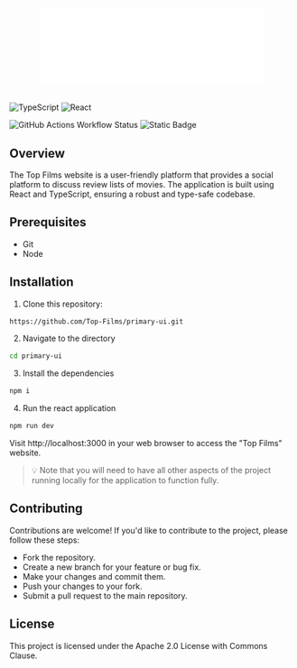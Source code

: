 <p align="center">
  <img src="https://raw.githubusercontent.com/Top-Films/assets/main/png/top-films-logo-white-transparent.png" width="400" alt="logo"/>
  <br><br>
</p>

![TypeScript](https://img.shields.io/badge/-TypeScript-black?style=for-the-badge&logoColor=white&logo=typescript&color=2F73BF)
![React](https://img.shields.io/badge/react-%2320232a.svg?style=for-the-badge&logo=react&logoColor=%2361DAFB)

![GitHub Actions Workflow Status](https://img.shields.io/github/actions/workflow/status/Top-Films/primary-ui/deploy-primary-ui.yml)
![Static Badge](https://img.shields.io/badge/license-Apache%202.0%20with%20Commons%20Clause-green)

## Overview
The Top Films website is a user-friendly platform that provides a social platform to discuss review lists of movies. The application is built using React and TypeScript, ensuring a robust and type-safe codebase.

## Prerequisites
- Git
- Node

## Installation

1. Clone this repository:
```bash
https://github.com/Top-Films/primary-ui.git
```
2. Navigate to the directory
```bash
cd primary-ui
```
3. Install the dependencies
```bash
npm i
```
4. Run the react application
```bash
npm run dev
```
Visit http://localhost:3000 in your web browser to access the "Top Films" website.

> 💡 Note that you will need to have all other aspects of the project running locally for the application to function fully.

## Contributing
Contributions are welcome! If you'd like to contribute to the project, please follow these steps:

- Fork the repository.
- Create a new branch for your feature or bug fix.
- Make your changes and commit them.
- Push your changes to your fork.
- Submit a pull request to the main repository.

## License
This project is licensed under the Apache 2.0 License with Commons Clause.